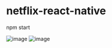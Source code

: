 # netflix-react-native
npm start


![image](https://user-images.githubusercontent.com/23349549/111428314-b4858900-86cd-11eb-8949-ad492fab7c78.png)
![image](https://user-images.githubusercontent.com/23349549/111428327-b94a3d00-86cd-11eb-89a5-992bc69568d6.png)

